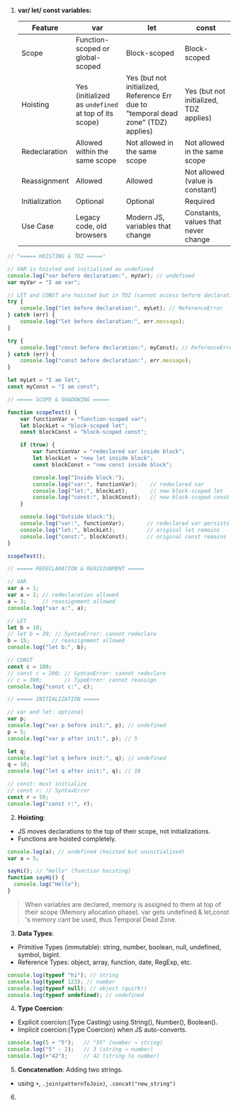 1. **var/ let/ const variables:**

   | Feature         | var                                | let                                   | const                                      |
   |-----------------|------------------------------------|---------------------------------------|--------------------------------------------|
   | Scope           | Function-scoped or global-scoped   | Block-scoped                          | Block-scoped                               |
   | Hoisting        | Yes (initialized as `undefined` at top of its scope)   | Yes (but not initialized, Reference Err due to "temporal dead zone" (TDZ) applies)| Yes (but not initialized, TDZ applies)     |
   | Redeclaration   | Allowed within the same scope      | Not allowed in the same scope         | Not allowed in the same scope              |
   | Reassignment    | Allowed                            | Allowed                               | Not allowed (value is constant)            |
   | Initialization  | Optional                           | Optional                              | Required                                   |
   | Use Case        | Legacy code, old browsers          | Modern JS, variables that change      | Constants, values that never change   


```js
// "===== HOISTING & TDZ ====="

// VAR is hoisted and initialized as undefined
console.log("var before declaration:", myVar); // undefined
var myVar = "I am var";

// LET and CONST are hoisted but in TDZ (cannot access before declaration)
try {
    console.log("let before declaration:", myLet); // ReferenceError
} catch (err) {
    console.log("let before declaration:", err.message);
}

try {
    console.log("const before declaration:", myConst); // ReferenceError
} catch (err) {
    console.log("const before declaration:", err.message);
}

let myLet = "I am let";
const myConst = "I am const";

// ===== SCOPE & SHADOWING =====

function scopeTest() {
    var functionVar = "function-scoped var";
    let blockLet = "block-scoped let";
    const blockConst = "block-scoped const";

    if (true) {
        var functionVar = "redeclared var inside block";
        let blockLet = "new let inside block";
        const blockConst = "new const inside block";

        console.log("Inside block:");
        console.log("var:", functionVar);    // redeclared var
        console.log("let:", blockLet);       // new block-scoped let
        console.log("const:", blockConst);   // new block-scoped const
    }

    console.log("Outside block:");
    console.log("var:", functionVar);       // redeclared var persists
    console.log("let:", blockLet);          // original let remains
    console.log("const:", blockConst);      // original const remains
}

scopeTest();

// ===== REDECLARATION & REASSIGNMENT =====

// VAR
var a = 1;
var a = 2; // redeclaration allowed
a = 3;     // reassignment allowed
console.log("var a:", a);

// LET
let b = 10;
// let b = 20; // SyntaxError: cannot redeclare
b = 15;       // reassignment allowed
console.log("let b:", b);

// CONST
const c = 100;
// const c = 200; // SyntaxError: cannot redeclare
// c = 300;       // TypeError: cannot reassign
console.log("const c:", c);

// ===== INITIALIZATION =====

// var and let: optional
var p;
console.log("var p before init:", p); // undefined
p = 5;
console.log("var p after init:", p); // 5

let q;
console.log("let q before init:", q); // undefined
q = 10;
console.log("let q after init:", q); // 10

// const: must initialize
// const r; // SyntaxError
const r = 50;
console.log("const r:", r);

```

2. **Hoisting**:

- JS moves declarations to the top of their scope, not initializations.
- Functions are hoisted completely.

```js
console.log(a); // undefined (hoisted but uninitialized)
var a = 5;

sayHi(); // "Hello" (function hoisting)
function sayHi() {
  console.log("Hello");
}
```
> When variables are declared, memory is assigned to them at top of their scope (Memory allocation phase). 
   var gets undefined & let,const 's memory cant be used, thus Temporal Dead Zone.

3. **Data Types**:

- Primitive Types (immutable): string, number, boolean, null, undefined, symbol, bigint.
- Reference Types: object, array, function, date, RegExp, etc.

```js
console.log(typeof "hi"); // string
console.log(typeof 123); // number
console.log(typeof null); // object (quirk!)
console.log(typeof undefined); // undefined
```

4. **Type Coercion**:

- Explicit coercion:(Type Casting) using String(), Number(), Boolean().
- Implicit coercion:(Type Coercion) when JS auto-converts.

```js
console.log(5 + "5");   // "55" (number → string)
console.log("5" - 2);   // 3 (string → number)
console.log(+"42");     // 42 (string to number)
```

5. **Concatenation**: Adding two strings. 

- using `+`, `.join(patternToJoin)`, `.concat("new_string")`

6. 

